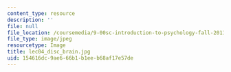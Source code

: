 ```yaml
---
content_type: resource
description: ''
file: null
file_location: /coursemedia/9-00sc-introduction-to-psychology-fall-2011/154616dc9ae666b1b1eeb68af17e57de_lec04_disc_brain.jpg
file_type: image/jpeg
resourcetype: Image
title: lec04_disc_brain.jpg
uid: 154616dc-9ae6-66b1-b1ee-b68af17e57de
---
```

